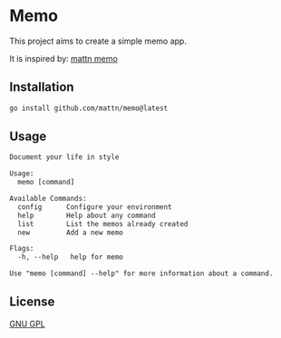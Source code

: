 # Memo

This project aims to create a simple memo app.

It is inspired by:
[mattn memo](https://github.com/mattn/memo)

## Installation

```bash
go install github.com/mattn/memo@latest
```

## Usage

```txt
Document your life in style

Usage:
  memo [command]

Available Commands:
  config      Configure your environment
  help        Help about any command
  list        List the memos already created
  new         Add a new memo

Flags:
  -h, --help   help for memo

Use "memo [command] --help" for more information about a command.
```

## License

[GNU GPL](./LICENSE)
